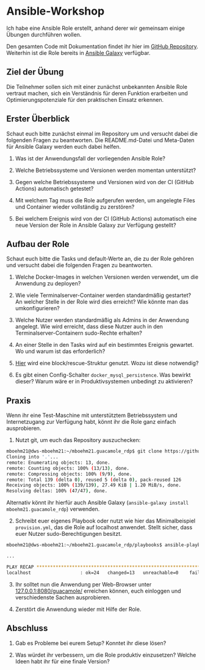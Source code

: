 # Ansible-Workshop
Ich habe eine Ansible Role erstellt, anhand derer wir gemeinsam einige Übungen durchführen wollen.

Den gesamten Code mit Dokumentation findet ihr hier im [GitHub Repository](https://github.com/mboehm21/ansible-guac-setup). Weiterhin ist die Role bereits in [Ansible Galaxy](https://galaxy.ansible.com/mboehm21/guacamole_rdp) verfügbar.

## Ziel der Übung

Die Teilnehmer sollen sich mit einer zunächst unbekannten Ansible Role vertraut machen, sich ein Verständnis für deren Funktion erarbeiten und Optimierungspotenziale für den praktischen Einsatz erkennen.

## Erster Überblick

Schaut euch bitte zunächst einmal im Repository um und versucht dabei die folgenden Fragen zu beantworten. Die README.md-Datei und Meta-Daten für Ansible Galaxy werden euch dabei helfen.

1. Was ist der Anwendungsfall der vorliegenden Ansible Role?

2. Welche Betriebssysteme und Versionen werden momentan unterstützt?

3. Gegen welche Betriebssysteme und Versionen wird von der CI (GitHub Actions) automatisch getestet?

4. Mit welchem Tag muss die Role aufgerufen werden, um angelegte Files und Container wieder vollständig zu zerstören?

5. Bei welchem Ereignis wird von der CI (GitHub Actions) automatisch eine neue Version der Role in Ansible Galaxy zur Verfügung gestellt?

## Aufbau der Role

Schaut euch bitte die Tasks und default-Werte an, die zu der Role gehören und versucht dabei die folgenden Fragen zu beantworten.

1. Welche Docker-Images in welchen Versionen werden verwendet, um die Anwendung zu deployen?

2. Wie viele Terminalserver-Container werden standardmäßig gestartet? An welcher Stelle in der Role wird dies erreicht? Wie könnte man das umkonfigurieren?

3. Welche Nutzer werden standardmäßig als Admins in der Anwendung angelegt. Wie wird erreicht, dass diese Nutzer auch in den Terminalserver-Containern sudo-Rechte erhalten?

4. An einer Stelle in den Tasks wird auf ein bestimmtes Ereignis gewartet. Wo und warum ist das erforderlich?

5. [Hier](https://github.com/mboehm21/ansible-guac-setup/blob/9ee876f67adb23fdfccaba7641665e69dde29914/tasks/main.yml#L138) wird eine block/rescue-Struktur genutzt. Wozu ist diese notwendig?

6. Es gibt einen Config-Schalter `docker_mysql_persistence`. Was bewirkt dieser? Warum wäre er in Produktivsystemen unbedingt zu aktivieren?

## Praxis

Wenn ihr eine Test-Maschine mit unterstütztem Betriebssystem und Internetzugang zur Verfügung habt, könnt ihr die Role ganz einfach ausprobieren.

1. Nutzt git, um euch das Repository auszuchecken:

```bash
mboehm21@dws-mboehm21:~/mboehm21.guacamole_rdp$ git clone https://github.com/mboehm21/ansible-guac-setup .
Cloning into '.'...
remote: Enumerating objects: 13, done.
remote: Counting objects: 100% (13/13), done.
remote: Compressing objects: 100% (9/9), done.
remote: Total 139 (delta 0), reused 5 (delta 0), pack-reused 126
Receiving objects: 100% (139/139), 27.49 KiB | 1.20 MiB/s, done.
Resolving deltas: 100% (47/47), done.
```

Alternativ könnt ihr hierfür auch Ansible Galaxy (`ansible-galaxy install mboehm21.guacamole_rdp`) verwenden.

2. Schreibt euer eigenes Playbook oder nutzt wie hier das Minimalbeispiel `provision.yml`, das die Role auf localhost anwendet. Stellt sicher, dass euer Nutzer sudo-Berechtigungen besitzt.

```bash
mboehm21@dws-mboehm21:~/mboehm21.guacamole_rdp/playbooks$ ansible-playbook provision.yml 

...

PLAY RECAP ************************************************************************************************************************************************************************
localhost                  : ok=24   changed=13   unreachable=0    failed=0    skipped=2    rescued=0    ignored=0
```

3. Ihr solltet nun die Anwendung per Web-Browser unter [127.0.0.1:8080/guacamole/](127.0.0.1:8080/guacamole/) erreichen können, euch einloggen und verschiedenste Sachen ausprobieren.

4. Zerstört die Anwendung wieder mit Hilfe der Role.

## Abschluss

1. Gab es Probleme bei eurem Setup? Konntet ihr diese lösen?

2. Was würdet ihr verbessern, um die Role produktiv einzusetzen? Welche Ideen habt ihr für eine finale Version?
